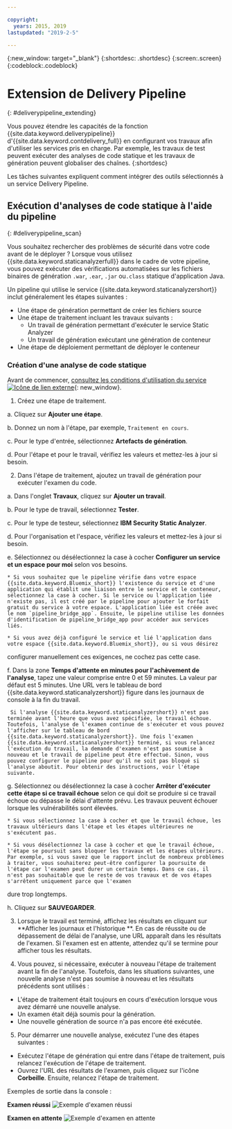 ```yaml
---

copyright:
  years: 2015, 2019
lastupdated: "2019-2-5"

---
```


<!-- Copyright info at top of file: REQUIRED
    The copyright info is YAML content that must occur at the top of the MD file, before attributes are listed.
    It must be surrounded by 3 dashes.
    The value "years" can contain just one year or a two years separated by a comma. (years: 2014, 2016)
    Indentation as per the previous template must be preserved.
-->

{:new_window: target="_blank"}
{:shortdesc: .shortdesc}
{:screen:.screen}
{:codeblock:.codeblock}

# Extension de Delivery Pipeline
{: #deliverypipeline_extending}

Vous pouvez étendre les capacités de la fonction {{site.data.keyword.deliverypipeline}} d'{{site.data.keyword.contdelivery_full}} en configurant vos travaux afin d'utiliser les services pris en charge. Par exemple, les travaux de test peuvent exécuter des analyses de code statique et les travaux de génération peuvent globaliser des chaînes.
{:shortdesc}

<!-- Include a sentence to briefly introduce the steps/subtopics. Example: -->

Les tâches suivantes expliquent comment intégrer des outils sélectionnés à un service Delivery Pipeline.

## Exécution d'analyses de code statique à l'aide du pipeline

{: #deliverypipeline_scan}

Vous souhaitez rechercher des problèmes de sécurité dans votre code avant de le déployer ? Lorsque vous utilisez {{site.data.keyword.staticanalyzerfull}} dans le cadre de votre pipeline, vous pouvez exécuter des vérifications automatisées sur les fichiers binaires de génération `.war`, `.ear`, `.jar` ou`.class` statique d'application Java.

Un pipeline qui utilise le service {{site.data.keyword.staticanalyzershort}} inclut généralement les étapes suivantes :

+ Une étape de génération permettant de créer les fichiers source
+ Une étape de traitement incluant les travaux suivants :
  + Un travail de génération permettant d'exécuter le service Static Analyzer
  + Un travail de génération exécutant une génération de conteneur
+ Une étape de déploiement permettant de déployer le conteneur


### Création d'une analyse de code statique

Avant de commencer, [consultez les
conditions d'utilisation du service ![Icône de lien externe](../../icons/launch-glyph.svg "Icône de lien externe")](http://www.ibm.com/software/sla/sladb.nsf/sla/bm-6814-01){: new_window}.

<!-- Use ordered list markup for the step section. Include code examples as needed. -->

1. Créez une étape de traitement.

  a. Cliquez sur **Ajouter une étape**.

  b. Donnez un nom à l'étape, par exemple, `Traitement en cours`.

  c. Pour le type d'entrée, sélectionnez **Artefacts de génération**.

  d. Pour l'étape et pour le travail, vérifiez les valeurs et mettez-les à jour si besoin.

2. Dans l'étape de traitement, ajoutez un travail de génération pour exécuter l'examen du code.

  a. Dans l'onglet **Travaux**, cliquez sur **Ajouter un travail**.

  b. Pour le type de travail, sélectionnez **Tester**.

  c. Pour le type de testeur, sélectionnez **IBM Security Static Analyzer**.

  d. Pour l'organisation et l'espace, vérifiez les valeurs et mettez-les à jour si besoin.

  e. Sélectionnez ou désélectionnez la case à cocher **Configurer un service et un espace pour moi** selon vos besoins.

    * Si vous souhaitez que le pipeline vérifie dans votre espace {{site.data.keyword.Bluemix_short}} l'existence du service et d'une application qui établit une liaison entre le service et le conteneur, sélectionnez la case à cocher. Si le service ou l'application liée n'existe pas, il est créé par le pipeline pour ajouter le forfait gratuit du service à votre espace. L'application liée est créée avec le nom `pipeline_bridge_app`. Ensuite, le pipeline utilise les données d'identification de pipeline_bridge_app pour accéder aux services liés.

    * Si vous avez déjà configuré le service et lié l'application dans votre espace {{site.data.keyword.Bluemix_short}}, ou si vous désirez
configurer manuellement ces exigences, ne cochez pas cette case.

  f. Dans la zone **Temps d'attente en minutes pour l'achèvement de l'analyse**, tapez une valeur comprise entre 0 et 59 minutes. La valeur par défaut est 5 minutes. Une URL vers le tableau de bord {{site.data.keyword.staticanalyzershort}} figure dans les journaux de console à la fin du travail.

     Si l'analyse {{site.data.keyword.staticanalyzershort}} n'est pas terminée avant l'heure que vous avez spécifiée, le travail échoue. Toutefois, l'analyse de l'examen continue de s'exécuter et vous pouvez l'afficher sur le tableau de bord {{site.data.keyword.staticanalyzershort}}. Une fois l'examen {{site.data.keyword.staticanalyzershort}} terminé, si vous relancez l'exécution du travail, la demande d'examen n'est pas soumise à nouveau et le travail de pipeline peut être effectué. Sinon, vous pouvez configurer le pipeline pour qu'il ne soit pas bloqué si l'analyse aboutit. Pour obtenir des instructions, voir l'étape suivante.

  g. Sélectionnez ou désélectionnez la case à cocher **Arrêter d'exécuter cette étape si ce travail échoue** selon ce qui doit se produire si ce travail échoue ou dépasse le délai d'attente prévu. Les travaux peuvent échouer lorsque les vulnérabilités sont élevées.

    * Si vous sélectionnez la case à cocher et que le travail échoue, les travaux ultérieurs dans l'étape et les étapes ultérieures ne s'exécutent pas.

    * Si vous désélectionnez la case à cocher et que le travail échoue, l'étape se poursuit sans bloquer les travaux et les étapes ultérieurs. Par exemple, si vous savez que le rapport inclut de nombreux problèmes à traiter, vous souhaiterez peut-être configurer la poursuite de l'étape car l'examen peut durer un certain temps. Dans ce cas, il n'est pas souhaitable que le reste de vos travaux et de vos étapes s'arrêtent uniquement parce que l'examen
dure trop longtemps.

  h. Cliquez sur **SAUVEGARDER**.

3. Lorsque le travail est terminé, affichez les résultats en cliquant sur **Afficher les journaux et l'historique
**. En cas de réussite ou de dépassement de délai de l'analyse, une URL apparaît dans les résultats de l'examen. Si l'examen est en attente, attendez qu'il se termine pour afficher tous les résultats.

4. Vous pouvez, si nécessaire, exécuter à nouveau l'étape de traitement avant la fin de l'analyse. Toutefois, dans les situations suivantes, une nouvelle analyse n'est pas soumise à nouveau et les résultats précédents sont utilisés :
  * L'étape de traitement était toujours en cours d'exécution lorsque vous avez démarré une nouvelle analyse.
  * Un examen était déjà soumis pour la génération.
  * Une nouvelle génération de source n'a pas encore été exécutée.

5. Pour démarrer une nouvelle analyse, exécutez l'une des étapes suivantes :
  * Exécutez l'étape de génération qui entre dans l'étape de traitement, puis relancez l'exécution de l'étape de traitement.
  * Ouvrez l'URL des résultats de l'examen, puis cliquez sur l'icône **Corbeille**. Ensuite, relancez l'étape de traitement.

Exemples de sortie dans la console :

**Examen réussi**
![Exemple d'examen réussi](images/analyzer_success.png)

**Examen en attente**
![Exemple d'examen en attente](images/analyzer_pending.png)

<!--

## Globalizing strings by using the pipeline
{: #deliverypipeline_globalize}

You can translate strings automatically into other languages when you use the IBM Globalization Pipeline service with your pipeline. IBM Globalization Pipeline uses machine translation to translate your source files as part of the pipeline's build and deployment process.

You can also update the machine-translated strings within the globalization project. A translator or native speaker of the language can then review the machine-translated strings to ensure that they are of a high quality.

To see an example of a typical pipeline that uses the Globalization Pipeline service, watch this video:

<iframe width="640" height="360" src="https://www.youtube.com/embed/UToj7FIomCg?feature=player_embedded" frameborder="0" allowfullscreen></iframe>

### Creating a globalization stage and job
Before you begin:

1. All English-translatable strings should be included in one or more `filename_en.properties` or `filename_en.json` files that all use the same name. For example: `messages_en.properties`.

2. If your messages are in `.json` files, remove the depth from the structure by removing any subkeys. To remove the subkeys, change instances of `{key: {subkey: value, subkey:value}}` to `{key:value, key:value}`.

To create the globalization stage and job:

1. Create a globalization stage.

  a. Click **ADD STAGE**.

  b. Name the stage; for example, `Globalization`.

  c. For the input type, select **SCM repository**.

2. In the globalization stage, add a job to translate the source files.

  a. On the **JOBS** tab, click **ADD JOB**.

  b. For the job type, select **Build**.

  c. For the builder type, select **IBM Globalization Pipeline**.

  d. For the organization and space, verify the values and update them if needed.

  e. In the **Source file name** field, type the name and extension of the `.properties` or `.json` input file. If you have files in different subdirectories, but they all have the same name, you need to type the file name once only. For example, if you have a `messages_en.properties` file in three directories, type `messages_en.properties` for the source file name, and all files with that name will be translated.

  f. Determine whether to select the **Set up service and space for me** check box.

    * If you want the pipeline to check your {{site.data.keyword.Bluemix_notm}} space for the service and an app that binds the service to the container, select this check box. If the service or bound app does not exist, the pipeline adds the free plan of the service to your space for you. The bound app that is created is named `pipeline_bridge_app`. Then, the pipeline uses the credentials from pipeline_bridge_app to access the bound services.

    * If you configured the service and bound app in your {{site.data.keyword.Bluemix_notm}} space already or if you want to [configure these requirements manually](/docs/containers/container_integrations.html#container_binding_pipeline), leave this check box cleared.

  g. For the Globalization bundle prefix, enter a prefix for the bundle name, which is structured in this format: `<globalization_bundle_prefix>.path.to.source.file`. The pipeline job creates this Globalization bundle for you in the Globalization Pipeline service.


    **Tip:** Use the DevOps Services project name in the prefix so that the project can be identified easily in the Globalization Pipeline service.


  h. Click **SAVE**.

3. Create another stage to package your app. For the input of the job in this stage, use the IBM Globalization Pipeline job from the previous stage. Do not use the source as the input. The Globalization Pipeline job augments the source files with the machine-translated strings.

4. To ensure that the machine-translated content is included in the packaged app, create another stage to package the app in. For the input to that stage, include the Globalization Pipeline job.

The machine translated files are placed in the same directory as the source `.properties` or `.json` file. To view the files, click **Job > Artifacts**.

After the stage is completed, you can review the translated files from the console output. You can also direct translators to the files so that they can review the machine-translation output and provide revisions to improve quality. The revisions are stored in a Cloudant™ database and take precedence over any future machine translations of the same strings.

For more information about using the Globalization Pipeline service from the {{site.data.keyword.Bluemix_notm}} Dashboard, [see the Globalization Pipeline service documentation](https://www.ng.bluemix.net/docs/services/GlobalizationPipeline/index.html).

-->
<!--

## Creating Slack notifications for builds in the pipeline
{: #deliverypipeline_slack}

You can send notifications about {{site.data.keyword.containerlong}}, {{site.data.keyword.staticanalyzershort}}, and {{site.data.keyword.globalizationfull}} build results from your Delivery Pipeline to your Slack channels.

Before you begin, create or copy a Slack WebHook URL:

1. Open the Slack Integration page for your team: `https://_project_name_.slack.com/services`
2. In the list of integrations, locate **Incoming WebHooks** and click **Add**.
3. Select a channel and click **Add Incoming WebHooks Integration**.
4. Add a **WebHook URL** or copy an existing one.

For more information, see [Incoming WebHooks in the Slack documentation ![External link icon](../../icons/launch-glyph.svg "External link icon")](https://api.slack.com/incoming-webhooks){: new_window}.

To create Slack notifications:

1. In the pipeline, open the configuration for a stage.
2. In the **ENVIRONMENT PROPERTIES** tab, click **ADD PROPERTY**.
3. Select **Text property**.
4. Enter the name and a value for the environment property. Repeat to create multiple environment properties.

  _Table 1. Environment properties for configuring Slack notifications_

  <table>
  <tr>
  <th>Name</th>
  <th>Value</th>
  <th>Description</th>
  <tr/>
  <tr>
    <td><code>SLACK_WEBHOOK_PATH</code></td>
    <td>A URL</td>
    <td>Required. The WebHook URL that is saved in the settings for your Slack Project.</td>
  </tr>
  <tr>
    <td><code>SLACK_COLOR</code></td>
    <td>You can enter one of the following values:
      <ul><li><code>good</code></li>
      <li><code>warning</code></li>
      <li><code>danger</code></li>
      <li>Any hexadecimal color, such as #439FEO</li></ul></td>
    <td>Optional. The color of the border that is displayed along the side of the message in Slack. The default colors are green for good messages, red for bad messages, and gray for informational messages.</td>
  </tr>
  <tr>
    <td><code>NOTIFY_FILTER</code></td>
    <td>To receive only a subset of the message types, enter one of the following values:
      <ul>
      <li><code>good</code>: Get unknown, good and info messages only. Bad messages are not sent.</li>
      <li><code>bad</code>: Get all messages.</li>
      <li><code>info</code>: Get info messages only. Good, bad, and unknown messages are not sent.</li>
      <li><code>unknown</code>: Get all messages.</li></ul>
      Example: If you set <code>NOTIFY_FILTER = bad</code>, error notifications are only displayed in the Slack Channel.</td>
    <td>Optional. Decide which type of messages to send notifications for. By default, good and bad messages are sent, but not informational messages.
      <ul><li><code>good</code>: Successful build results.</li>
      <li><code>bad</code>: Unsuccessful build results.</li>
      <li><code>info</code>: Informational messages about the build process.</li>
      <li><code>unknown</code>: Unknown messages are not assigned a type.</li></ul></td>
   </table>

5. Click **Save**.

6. Repeat these steps to send Slack notifications for other stages that include IBM Container Service, IBM Security Analyzer, and IBM Globalization jobs.

The build notification that is displayed in Slack includes a link to the project and sometimes to the project's dashboard. For a Slack user to open these links, the user must be registered with {{site.data.keyword.Bluemix_notm}} and be a member of the organization that the pipeline is configured in.

## Creating HipChat notifications for builds in the pipeline
{: #deliverypipeline_hipchat}

You can send notifications about IBM Container Service, IBM Security Static Analyzer, and IBM Globalization build results from your Delivery Pipeline to your HipChat rooms.

Before you begin, create or copy and existing HipChat token:

1. Go to your HipChat Account page for your team: `https://_project_name_.hipchat.com/account/api`
2. Create a new token, or use an existing one.

To create HipChat notifications:

1. In the pipeline, open the configuration for a stage.
2. In the **ENVIRONMENT PROPERTIES** tab, click **ADD PROPERTY**.
3. Select **Text Property**.
4. Enter the name and a value for the environment property. Repeat to create multiple environment properties.

  _Table 2. Environment Properties for configuring HipChat notifications_

  <table>
  <tr>
  <th>Name</th>
  <th>Value</th>
  <th>Description</th>
  </tr>
  <tr>
    <td><code>HIP_CHAT_TOKEN</code></td>
    <td>Alphanumeric String</td>
    <td>Required. See "Before you begin" for instructions on creating or copying an existing HipChat token.</td>
  </tr>
  <tr>
    <td><code>HIP_CHAT_ROOM_NAME</code></td>
    <td>Room name</td>
    <td>Required.</td>
  </tr>
  <tr>
    <td><code>HIP_CHAT_COLOR</code></td>
    <td>Enter one of the following values:
      <ul><li><code>yellow</code></li>
      <li><code>red</code></li>
      <li><code>green</code></li>
      <li><code>purple</code></li>
      <li><code>gray</code></li>
      <li><code>random</code></li></ul>
    </td>
    <td>Optional: Specify the background color and the border color of HipChat notifications. If you set <code>HIP_CHAT_COLOR</code>, you do not need to specify the color when you call the script.
     <p><code>-l notification_level</code></p> </td>
  </tr>
  <tr>
    <td><code>NOTIFICATION_COLOR</code></td>
    <td>Enter one of the following values:
      <ul><li><code>good</code></li>
      <li><code>danger</code></li>
      <li><code>info</code></li></ul>
    This variable applies to both HipChat and Clack notification colors. If you specify <code>NOTIFICATION_COLOR</code>, you do not need to specify <code>HIP_CHAT_COLOR</code> or <code>SLACK_COLOR</code>.</td>
    <td>Optional: Specify the background color and the border color of both HipChat and Slack notifications. If you set <code>NOTIFICATION_COLOR</code>, you do not need to specify the color when you call the script.
     <p><code>-l notification_level</code></p> </td>
  </tr>
  <tr>
    <td><code>NOTIFICATION_LEVEL</code></td>
    <td>Enter one of the following values:
      <ul><li><code>good</code></li>
      <li><code>info</code></li>
      <li><code>bad</code></li></ul></td>
    <td>Optional: Specify the notification level. See <code>NOTIFICATION_FILTER</code> for more detail on what triggers the notification.</td>
  </tr>
  <tr>
    <td><code>NOTIFICATION_FILTER</code></td>
    <td>Enter one of the following values:
      <ul><li><code>good</code></li>
      <li><code>info</code></li>
      <li><code>bad</code></li></ul>
    <td>Optional: Specify the notification filter level. Notifications are sent when the following parameters are met:
      <ul><li><code>NOTIFICATION_FILTER = good</code> and <code>NOTIFICATION_LEVEL = bad</code>, <code>good</code>, or <code>unknown</code></li>
      <li><code>NOTIFICATION_FILTER = info</code> and <code>NOTIFICATION_LEVEL = bad</code>, <code>good</code>, <code>info</code>, or <code>unknown</code></li>
      <li><code>NOTIFICATION_FILTER = bad</code> and <code>NOTIFICATION_LEVEL = bad</code> or <code>unknown</code></li>
      <li><code>NOTIFICATION_FILTER = unknown</code> and <code>NOTIFICATION_LEVEL = bad</code>, <code>good</code>, or <code>unknown</code></li></ul></td>
    </tr>
  </table>

5. Click **Save**.

6. Repeat these steps to send HipChat notifications for other stages that include IBM Container Service, IBM Security Static Analyzer, and IBM Globalization jobs.

-->
